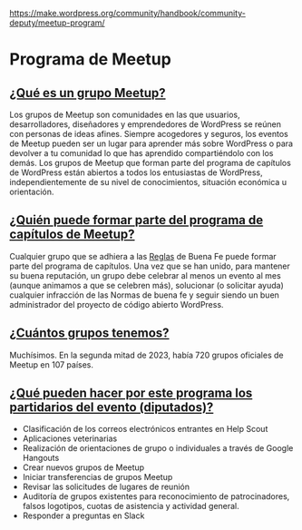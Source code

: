 https://make.wordpress.org/community/handbook/community-deputy/meetup-program/

# Programa de Meetup

## [¿Qué es un grupo Meetup?](https://make.wordpress.org/community/handbook/community-deputy/meetup-program/#what-is-a-meetup-group)

Los grupos de Meetup son comunidades en las que usuarios, desarrolladores, diseñadores y emprendedores de WordPress se reúnen con personas de ideas afines. Siempre acogedores y seguros, los eventos de Meetup pueden ser un lugar para aprender más sobre WordPress o para devolver a tu comunidad lo que has aprendido compartiéndolo con los demás. Los grupos de Meetup que forman parte del programa de capítulos de WordPress están abiertos a todos los entusiastas de WordPress, independientemente de su nivel de conocimientos, situación económica u orientación.

## [¿Quién puede formar parte del programa de capítulos de Meetup?](https://make.wordpress.org/community/handbook/community-deputy/meetup-program/#who-can-be-part-of-the-meetup-chapter-program)

Cualquier grupo que se adhiera a las [Reglas](https://make.wordpress.org/community/handbook/community-deputy/meetup-program-basics/new-meetup-group-script/#discuss-the-ground-rules) de Buena Fe puede formar parte del programa de capítulos. Una vez que se han unido, para mantener su buena reputación, un grupo debe celebrar al menos un evento al mes (aunque animamos a que se celebren más), solucionar (o solicitar ayuda) cualquier infracción de las Normas de buena fe y seguir siendo un buen administrador del proyecto de código abierto WordPress.

## [¿Cuántos grupos tenemos?](https://make.wordpress.org/community/handbook/community-deputy/meetup-program/#how-many-groups-do-we-have)

Muchísimos. En la segunda mitad de 2023, había 720 grupos oficiales de Meetup en 107 países.

## [¿Qué pueden hacer por este programa los partidarios del evento (diputados)?](https://make.wordpress.org/community/handbook/community-deputy/meetup-program/#what-can-event-supporters-deputies-do-for-this-program)

- Clasificación de los correos electrónicos entrantes en Help Scout
- Aplicaciones veterinarias
- Realización de orientaciones de grupo o individuales a través de Google Hangouts
- Crear nuevos grupos de Meetup
- Iniciar transferencias de grupos Meetup
- Revisar las solicitudes de lugares de reunión
- Auditoría de grupos existentes para reconocimiento de patrocinadores, falsos logotipos, cuotas de asistencia y actividad general.
- Responder a preguntas en Slack